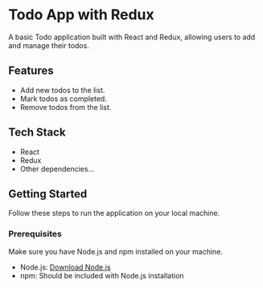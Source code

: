 # Todo App with Redux

A basic Todo application built with React and Redux, allowing users to add and manage their todos.

## Features

- Add new todos to the list.
- Mark todos as completed.
- Remove todos from the list.

## Tech Stack

- React
- Redux
- Other dependencies...

## Getting Started

Follow these steps to run the application on your local machine.

### Prerequisites

Make sure you have Node.js and npm installed on your machine.

- Node.js: [Download Node.js](https://nodejs.org/)
- npm: Should be included with Node.js installation
